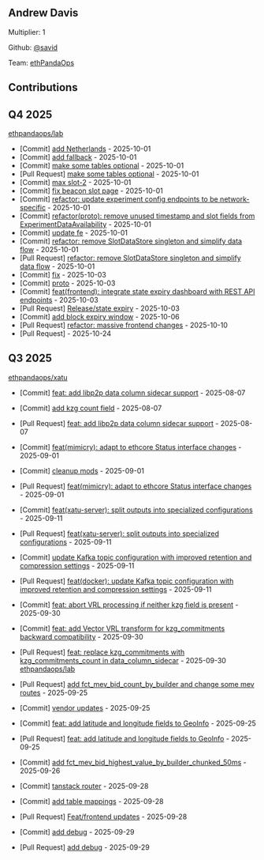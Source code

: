 
## Andrew Davis
Multiplier: 1

Github: [@savid](https://github.com/savid)

Team: [ethPandaOps](https://github.com/ethpandaops)

## Contributions

## Q4 2025


[ethpandaops/lab](https://github.com/ethpandaops/lab)
* [Commit] [add Netherlands](https://github.com/ethpandaops/lab/commit/3a3745d79fe02960dc4dca58c2fdfd03a337e9b0) - 2025-10-01
* [Commit] [add fallback](https://github.com/ethpandaops/lab/commit/d6d8e27549b66b6c6fac629b9612ad03e7acd46a) - 2025-10-01
* [Commit] [make some tables optional](https://github.com/ethpandaops/lab/commit/bd576a37eb21a70f10c9ab1f9a2e9e76d3623bfc) - 2025-10-01
* [Pull Request] [make some tables optional](https://github.com/ethpandaops/lab/pull/114) - 2025-10-01
* [Commit] [max slot-2](https://github.com/ethpandaops/lab/commit/6f5ec78fe4b0b2f156b96f3a206cdb318a52a755) - 2025-10-01
* [Commit] [fix beacon slot page](https://github.com/ethpandaops/lab/commit/8eeb2714e2a451d1239d4420bd5106b0cf098338) - 2025-10-01
* [Commit] [refactor: update experiment config endpoints to be network-specific](https://github.com/ethpandaops/lab/commit/d9a8c997bee656bada179a39cdebc50413630adf) - 2025-10-01
* [Commit] [refactor(proto): remove unused timestamp and slot fields from ExperimentDataAvailability](https://github.com/ethpandaops/lab/commit/2cb65b9ab7da9e64e65912a4c8fdb400e1588baf) - 2025-10-01
* [Commit] [update fe](https://github.com/ethpandaops/lab/commit/e24ec3d35b289b875f7ab6ea0c6d40298ce561d5) - 2025-10-01
* [Commit] [refactor: remove SlotDataStore singleton and simplify data flow](https://github.com/ethpandaops/lab/commit/25fc486e0a3259e64cae3dca35e438922a339ea3) - 2025-10-01
* [Pull Request] [refactor: remove SlotDataStore singleton and simplify data flow](https://github.com/ethpandaops/lab/pull/110) - 2025-10-01
* [Commit] [fix](https://github.com/ethpandaops/lab/commit/d9ac1209a1a14293241bb74ab471a8b1c75c4375) - 2025-10-03
* [Commit] [proto](https://github.com/ethpandaops/lab/commit/87dd76bb6dd01b14983b64c9ad42ee8085135392) - 2025-10-03
* [Commit] [feat(frontend): integrate state expiry dashboard with REST API endpoints](https://github.com/ethpandaops/lab/commit/09b52a584fefadb79929a82ea851155998767f0a) - 2025-10-03
* [Pull Request] [Release/state expiry](https://github.com/ethpandaops/lab/pull/119) - 2025-10-03
* [Commit] [add block expiry window](https://github.com/ethpandaops/lab/commit/205a649008854260ea968f2a7247433c4a77060c) - 2025-10-06
* [Pull Request] [refactor: massive frontend changes](https://github.com/ethpandaops/lab/pull/121) - 2025-10-10
* [Pull Request] []() - 2025-10-24
## Q3 2025

[ethpandaops/xatu](https://github.com/ethpandaops/xatu)
* [Commit] [feat: add libp2p data column sidecar support](https://github.com/ethpandaops/xatu/commit/725538571db7f680b2201a1df0be580769742859) - 2025-08-07
* [Commit] [add kzg count field](https://github.com/ethpandaops/xatu/commit/700ab600da20a196c117c6e735e8404536390c86) - 2025-08-07
* [Pull Request] [feat: add libp2p data column sidecar support](https://github.com/ethpandaops/xatu/pull/619) - 2025-08-07
* [Commit] [feat(mimicry): adapt to ethcore Status interface changes](https://github.com/ethpandaops/xatu/commit/d98d82dd6d3253f9e35c0f943e5527bc4d7cf5b4) - 2025-09-01
* [Commit] [cleanup mods](https://github.com/ethpandaops/xatu/commit/0571d46e16935ca8611d61a011e42e50229d5b86) - 2025-09-01
* [Pull Request] [feat(mimicry): adapt to ethcore Status interface changes](https://github.com/ethpandaops/xatu/pull/643) - 2025-09-01
* [Commit] [feat(xatu-server): split outputs into specialized configurations](https://github.com/ethpandaops/xatu/commit/0ae36dedea87245aa82ba235551a5615547ad87f) - 2025-09-11
* [Pull Request] [feat(xatu-server): split outputs into specialized configurations](https://github.com/ethpandaops/xatu/pull/650) - 2025-09-11
* [Commit] [update Kafka topic configuration with improved retention and compression settings](https://github.com/ethpandaops/xatu/commit/55cebf94cfe7f532a794a9f7195d3b28a404d0b7) - 2025-09-11
* [Pull Request] [feat(docker): update Kafka topic configuration with improved retention and compression settings](https://github.com/ethpandaops/xatu/pull/652) - 2025-09-11

* [Commit] [feat: abort VRL processing if neither kzg field is present](https://github.com/ethpandaops/xatu/commit/0668806911f5c233a9748908be327fe5fdf3c82f) - 2025-09-30
* [Commit] [feat: add Vector VRL transform for kzg_commitments backward compatibility](https://github.com/ethpandaops/xatu/commit/dccfc7957299541af116eccec0ed91a591f83d3b) - 2025-09-30
* [Pull Request] [feat: replace kzg_commitments with kzg_commitments_count in data_column_sidecar](https://github.com/ethpandaops/xatu/pull/663) - 2025-09-30
[ethpandaops/lab](https://github.com/ethpandaops/lab)
* [Pull Request] [add fct_mev_bid_count_by_builder and change some mev routes](https://github.com/ethpandaops/lab/pull/93) - 2025-09-25
* [Commit] [vendor updates](https://github.com/ethpandaops/lab/commit/a16fec9e20ba8a5f55d675266bc3538d73e5ea8c) - 2025-09-25
* [Commit] [feat: add latitude and longitude fields to GeoInfo](https://github.com/ethpandaops/lab/commit/6978126cd28110f1f5ebe2b39dce31cb60d6a538) - 2025-09-25
* [Pull Request] [feat: add latitude and longitude fields to GeoInfo](https://github.com/ethpandaops/lab/pull/91) - 2025-09-25
* [Commit] [add fct_mev_bid_highest_value_by_builder_chunked_50ms](https://github.com/ethpandaops/lab/commit/5f18887df5db953d155bd32bcb9a8d2d992ca90a) - 2025-09-26
* [Commit] [tanstack router](https://github.com/ethpandaops/lab/commit/4e4d62393cffd3aadb65f16967fff4745e6647fa) - 2025-09-28
* [Commit] [add table mappings](https://github.com/ethpandaops/lab/commit/3ac25daf532d9e9def13a654d81f218d5da3a98a) - 2025-09-28
* [Pull Request] [Feat/frontend updates](https://github.com/ethpandaops/lab/pull/96) - 2025-09-28
* [Commit] [add debug](https://github.com/ethpandaops/lab/commit/708b12f1683fefaa47f66d5b5ddf5079dece345b) - 2025-09-29
* [Pull Request] [add debug](https://github.com/ethpandaops/lab/pull/97) - 2025-09-29
